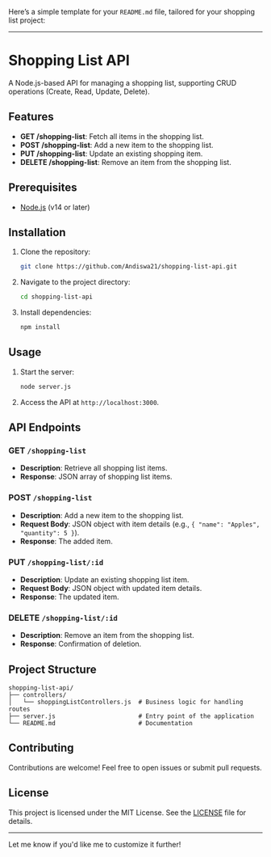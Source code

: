 Here’s a simple template for your `README.md` file, tailored for your shopping list project:

---

# Shopping List API

A Node.js-based API for managing a shopping list, supporting CRUD operations (Create, Read, Update, Delete).

## Features

- **GET /shopping-list**: Fetch all items in the shopping list.
- **POST /shopping-list**: Add a new item to the shopping list.
- **PUT /shopping-list**: Update an existing shopping item.
- **DELETE /shopping-list**: Remove an item from the shopping list.

## Prerequisites

- [Node.js](https://nodejs.org/) (v14 or later)

## Installation

1. Clone the repository:
   ```bash
   git clone https://github.com/Andiswa21/shopping-list-api.git
   ```
2. Navigate to the project directory:
   ```bash
   cd shopping-list-api
   ```
3. Install dependencies:
   ```bash
   npm install
   ```

## Usage

1. Start the server:
   ```bash
   node server.js
   ```
2. Access the API at `http://localhost:3000`.

## API Endpoints

### GET `/shopping-list`
- **Description**: Retrieve all shopping list items.
- **Response**: JSON array of shopping list items.

### POST `/shopping-list`
- **Description**: Add a new item to the shopping list.
- **Request Body**: JSON object with item details (e.g., `{ "name": "Apples", "quantity": 5 }`).
- **Response**: The added item.

### PUT `/shopping-list/:id`
- **Description**: Update an existing shopping list item.
- **Request Body**: JSON object with updated item details.
- **Response**: The updated item.

### DELETE `/shopping-list/:id`
- **Description**: Remove an item from the shopping list.
- **Response**: Confirmation of deletion.

## Project Structure

```
shopping-list-api/
├── controllers/
│   └── shoppingListControllers.js  # Business logic for handling routes
├── server.js                       # Entry point of the application
└── README.md                       # Documentation
```

## Contributing

Contributions are welcome! Feel free to open issues or submit pull requests.

## License

This project is licensed under the MIT License. See the [LICENSE](LICENSE) file for details.

---

Let me know if you'd like me to customize it further!
